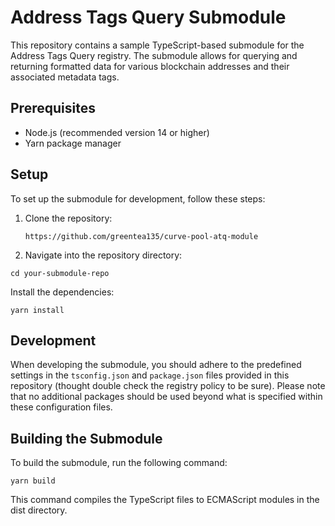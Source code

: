 # Address Tags Query Submodule

This repository contains a sample TypeScript-based submodule for the Address Tags Query registry. The submodule allows for querying and returning formatted data for various blockchain addresses and their associated metadata tags.

## Prerequisites

- Node.js (recommended version 14 or higher)
- Yarn package manager

## Setup

To set up the submodule for development, follow these steps:

1. Clone the repository:
   ```
   https://github.com/greentea135/curve-pool-atq-module
   ```
2. Navigate into the repository directory:

`cd your-submodule-repo`

Install the dependencies:

`yarn install`

## Development

When developing the submodule, you should adhere to the predefined settings in the `tsconfig.json` and `package.json` files provided in this repository (thought double check the registry policy to be sure). Please note that no additional packages should be used beyond what is specified within these configuration files.

## Building the Submodule

To build the submodule, run the following command:

`yarn build`

This command compiles the TypeScript files to ECMAScript modules in the dist directory.
